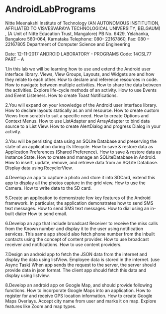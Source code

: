 # AndroidLabPrograms

Nitte Meenakshi Institute of Technology
(AN AUTONOMOUS INSTITUTION, AFFILIATED TO VISVESVARAYA TECHNOLOGICAL UNIVERSITY, BELGAUM) , (A Unit of Nitte Education Trust, Mangalore)
PB No. 6429, Yelahanka, Bangalore 560-064, Karnataka
Telephone: 080- 22167860, Fax: 080 – 22167805
Department of Computer Science and Engineering


Date: 12-11-2017
ANDROID LABORATORY - PROGRAMS 
Code: 14CSL77
PART – A 

1.In this lab we will be learning how to use and extend the Android user interface library. 
Views, View Groups, Layouts, and Widgets are and how they relate to each other.
How to declare and reference resources in code.
How to navigate between multiple activities.
How to share the data between the activities.
Explore life-cycle methods of an activity.
How to use Events and Event Listeners.
How to create Toast Notifications.

2.You will expand on your knowledge of the Android user interface library.
How to declare layouts statically as an xml resource.
How to create custom Views from scratch to suit a specific need.
How to create Options and Context Menus.
How to use ListAdapter and ArrayAdapter to bind data source to a List View.
How to create AlertDialog and progress Dialog in your activity.

3.You will be persisting data using an SQLite Database and preserving the state   of an application during its lifecycle. 
How to save & restore data as Application Preferences (Shared Preference).
How to save & restore data as Instance State.
How to create and manage an SQLiteDatabase in Android.
How to insert, update, remove, and retrieve data from an SQLite Database.
Display data using RecyclerView.

4.Develop an app to capture a photo and store it into SDCard, extend this app to display all the photos capture in the grid view.
How to use the Camera.
How to write data to the SD card.

5.Create an application to demonstrate few key features of the Android framework. In particular, the application demonstrates how to send SMS text messages. 
How to send SMS text messages.
How to dial using an in-built dialer
How to send email.

6.Develop an app that include broadcast Receiver to receive the miss calls from the Known number and display it to the user using notification services. This same app should also fetch phone number from the inbuilt contacts using the concept of content provider.
How to use broadcast receiver and notifications.
How to use content providers.

7.Design an android app to fetch the JSON data from the internet and display the data using listView.
Employee data is stored in the internet. (use Async Task)
When app sends the request to the server, the server should provide data in json format.
The client app should fetch this data and display using listview.

8.Develop an android app on Google Map, and should provide following functions. 
How to incorporate Google Maps into an application.
How to register for and receive GPS location information.
How to create Google Maps Overlays.
Accept city name from user and marks it on map.
Explore features like Zoom and map types.
